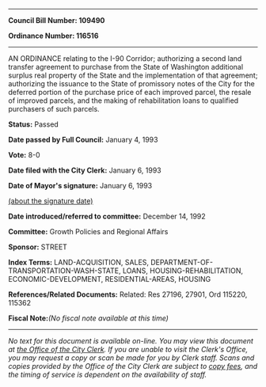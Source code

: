 

********

**Council Bill Number: 109490**
   
**Ordinance Number: 116516**
********

 AN ORDINANCE relating to the I-90 Corridor; authorizing a second land transfer agreement to purchase from the State of Washington additional surplus real property of the State and the implementation of that agreement; authorizing the issuance to the State of promissory notes of the City for the deferred portion of the purchase price of each improved parcel, the resale of improved parcels, and the making of rehabilitation loans to qualified purchasers of such parcels.

**Status:** Passed
   
**Date passed by Full Council:** January 4, 1993
   
**Vote:** 8-0
   
**Date filed with the City Clerk:** January 6, 1993
   
**Date of Mayor's signature:** January 6, 1993
   
[(about the signature date)](/~public/approvaldate.htm)
   
   
   
**Date introduced/referred to committee:** December 14, 1992
   
**Committee:** Growth Policies and Regional Affairs
   
**Sponsor:** STREET
   
   
**Index Terms:** LAND-ACQUISITION, SALES, DEPARTMENT-OF-TRANSPORTATION-WASH-STATE, LOANS, HOUSING-REHABILITATION, ECONOMIC-DEVELOPMENT, RESIDENTIAL-AREAS, HOUSING

**References/Related Documents:** Related: Res 27196, 27901, Ord 115220, 115362

**Fiscal Note:**_(No fiscal note available at this time)_
********

_No text for this document is available on-line. You may view this document at [the Office of the City Clerk](http://www.seattle.gov/leg/clerk/contactUs.htm). If you are unable to visit the Clerk's Office, you may request a copy or scan be made for you by Clerk staff. Scans and copies provided by the Office of the City Clerk are subject to [copy fees](http://clerk.seattle.gov/~public/clerkfees.htm), and the timing of service is dependent on the availability of staff._

